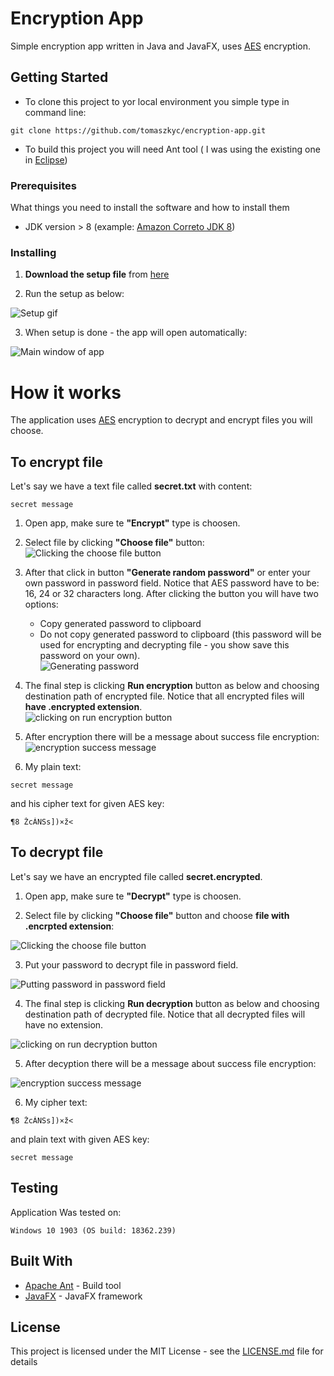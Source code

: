 # Encryption App

Simple encryption app written in Java and JavaFX, uses [AES](https://en.wikipedia.org/wiki/Advanced_Encryption_Standard) encryption.

## Getting Started


* To clone this project to yor local environment you simple type in command line: 
```
git clone https://github.com/tomaszkyc/encryption-app.git
```

* To build this project you will need Ant tool ( I was using the existing one in [Eclipse](https://www.eclipse.org/downloads/packages/release/2019-06/r/eclipse-ide-java-developers))





### Prerequisites

What things you need to install the software and how to install them


* JDK version > 8 (example: [Amazon Correto JDK 8](https://docs.aws.amazon.com/corretto/latest/corretto-8-ug/downloads-list.html))


### Installing

1. **Download the setup file** from [here](https://github.com/tomaszkyc/encryption-app/build/deploy/bundles/Encryption-App-1.1.exe)


2. Run the setup as below:

![Setup gif](resources/setup/setup-1.gif)


3. When setup is done - the app will open automatically:

![Main window of app](resources/setup/setup-2.gif)


# How it works

The application uses [AES](https://en.wikipedia.org/wiki/Advanced_Encryption_Standard) encryption to decrypt and encrypt files you will choose.

## To encrypt file

Let's say we have a text file called **secret.txt** with content:
```
secret message
```


1. Open app, make sure te **"Encrypt"** type is choosen.

2. Select file by clicking **"Choose file"** button:  
![Clicking the choose file button](resources/usage/usage-1.gif)

3. After that click in button **"Generate random password"** or enter your own password in password field. Notice that AES password have to be: 16, 24 or 32 characters long. After clicking the button you will have two options:
    * Copy generated password to clipboard
    * Do not copy generated password to clipboard (this password will be used for encrypting and decrypting file - you show save this password on your own).  
    ![Generating password](resources/usage/usage-2.gif)

4. The final step is clicking **Run encryption** button as below and choosing destination path of encrypted file. Notice that all encrypted files will **have .encrypted extension**.  
![clicking on run encryption button](resources/usage/usage-3.gif)

5. After encryption there will be a message about success file encryption:  
![encryption success message](resources/usage/usage-4.jpg)

6. My plain text: 
```
secret message
```
and his cipher text for given AES key: 
```
¶8 ŽcÁNSs])×ž<
```


## To decrypt file

Let's say we have an encrypted file called **secret.encrypted**.


1. Open app, make sure te **"Decrypt"** type is choosen.

2. Select file by clicking **"Choose file"** button and choose **file with .encrpted extension**:

![Clicking the choose file button](resources/usage/usage-5.gif)

3. Put your password to decrypt file in password field.

![Putting password in password field](resources/usage/usage-6.gif)

4. The final step is clicking **Run decryption** button as below and choosing destination path of decrypted file. Notice that all decrypted files will have no extension.

![clicking on run decryption button](resources/usage/usage-7.gif)

5. After decyption there will be a message about success file encryption:

![encryption success message](resources/usage/usage-8.jpg)

6. My cipher text: 
```
¶8 ŽcÁNSs])×ž<
```
and plain text with given AES key:
```
secret message
```


## Testing

Application Was tested on:

```
Windows 10 1903 (OS build: 18362.239)
```

## Built With

* [Apache Ant](https://ant.apache.org/) - Build tool
* [JavaFX](https://docs.oracle.com/javafx/2/overview/jfxpub-overview.htm) - JavaFX framework


## License

This project is licensed under the MIT License - see the [LICENSE.md](LICENSE.md) file for details

